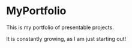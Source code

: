 # MyPortfolio
This is my portfolio of presentable projects.

It is constantly growing, as I am just starting out!
